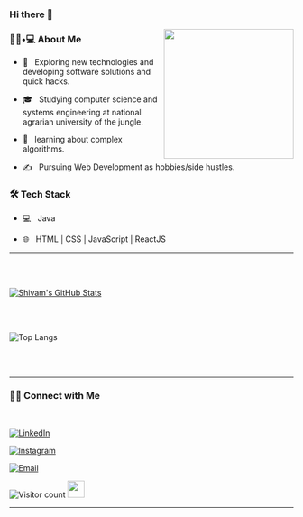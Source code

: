 ### Hi there 👋

<!--
**IgorRC/IgorRC** is a ✨ _special_ ✨ repository because its `README.md` (this file) appears on your GitHub profile.

- 🔭 I’m currently working on ...
- 🌱 I’m currently learning ...
- 👯 I’m looking to collaborate on ...
- 🤔 I’m looking for help with ...
- 💬 Ask me about ...
- 📫 How to reach me: ...
- 😄 Pronouns: ...
- ⚡ Fun fact: ...
-->

<img align='right' src="https://media.giphy.com/media/M9gbBd9nbDrOTu1Mqx/giphy.gif" width="230">

<h3> 👨🏻•💻 About Me </h3>



- 🤔 &nbsp; Exploring new technologies and developing software solutions and quick hacks.

- 🎓 &nbsp; Studying computer science and systems engineering at national agrarian university of the jungle.

- 🌱 &nbsp; learning about complex algorithms.

- ✍️ &nbsp; Pursuing Web Development as hobbies/side hustles.



<h3>🛠 Tech Stack</h3>



- 💻 &nbsp; Java 

- 🌐 &nbsp; HTML | CSS | JavaScript | ReactJS

<!--

- 🛢 &nbsp; MySQL 

- 🔧 &nbsp; Git | Tidyverse

- 🖥 &nbsp; Illustrator| Photoshop | InDesign

-->


<hr>



<br/><br/>

[![Shivam's GitHub Stats](https://github-readme-stats.vercel.app/api?username=IgorRC&show_icons=true)](https://github.com/IgorRC)

<br/>

<br/>



![Top Langs](https://github-readme-stats.vercel.app/api/top-langs/?username=IgorRC&show_icons=true)

<br><br>



<hr>



<h3> 🤝🏻 Connect with Me </h3>

<br>



<p align="center">

<a href="https://www.linkedin.com/in/igor-ramos-177116246/"><img alt="LinkedIn" src="https://img.shields.io/badge/LinkedIn-Shivam%20Malpani-blue?style=flat-square&logo=linkedin"></a>

<a href="https://www.instagram.com/igor_ramosc/?hl=en"><img alt="Instagram" src="https://img.shields.io/badge/Instagram-i__disbalance-black?style=flat-square&logo=instagram"></a>

<a href="mailto:igor.ramos.cruzado.@gamail.com"><img alt="Email" src="https://img.shields.io/badge/Email-igor.ramos.cruzado.w@gmail.com-blue?style=flat-square&logo=gmail"></a>

</p>





![Visitor count](https://visitor-badge.laobi.icu/badge?page_id=shivam0110.shivam0110)   <img src="https://media.giphy.com/media/dxn6fRlTIShoeBr69N/giphy.gif" width="30">





<hr>
